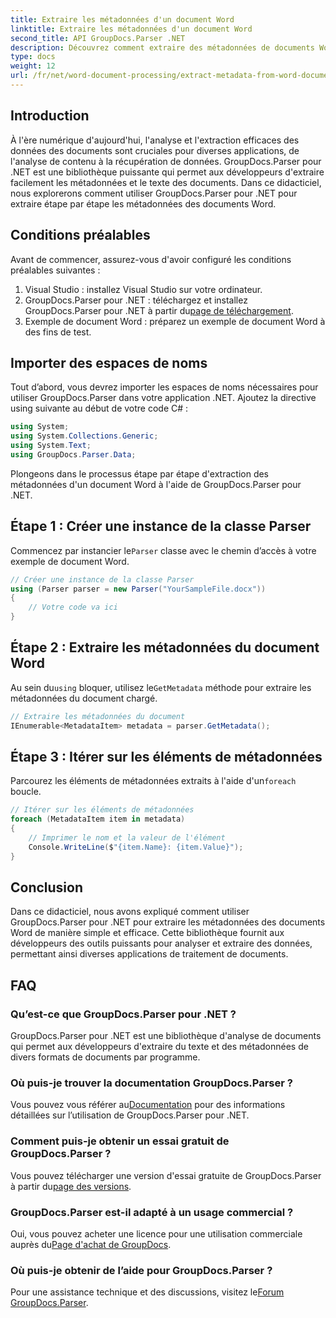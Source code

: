 ```yaml
---
title: Extraire les métadonnées d'un document Word
linktitle: Extraire les métadonnées d'un document Word
second_title: API GroupDocs.Parser .NET
description: Découvrez comment extraire des métadonnées de documents Word à l'aide de GroupDocs.Parser pour .NET. Étapes simples pour analyser et récupérer les informations du document.
type: docs
weight: 12
url: /fr/net/word-document-processing/extract-metadata-from-word-document/
---
```

## Introduction
À l'ère numérique d'aujourd'hui, l'analyse et l'extraction efficaces des données des documents sont cruciales pour diverses applications, de l'analyse de contenu à la récupération de données. GroupDocs.Parser pour .NET est une bibliothèque puissante qui permet aux développeurs d'extraire facilement les métadonnées et le texte des documents. Dans ce didacticiel, nous explorerons comment utiliser GroupDocs.Parser pour .NET pour extraire étape par étape les métadonnées des documents Word.
## Conditions préalables
Avant de commencer, assurez-vous d'avoir configuré les conditions préalables suivantes :
1. Visual Studio : installez Visual Studio sur votre ordinateur.
2.  GroupDocs.Parser pour .NET : téléchargez et installez GroupDocs.Parser pour .NET à partir du[page de téléchargement](https://releases.groupdocs.com/parser/net/).
3. Exemple de document Word : préparez un exemple de document Word à des fins de test.
## Importer des espaces de noms
Tout d’abord, vous devrez importer les espaces de noms nécessaires pour utiliser GroupDocs.Parser dans votre application .NET. Ajoutez la directive using suivante au début de votre code C# :
```csharp
using System;
using System.Collections.Generic;
using System.Text;
using GroupDocs.Parser.Data;
```
Plongeons dans le processus étape par étape d'extraction des métadonnées d'un document Word à l'aide de GroupDocs.Parser pour .NET.
## Étape 1 : Créer une instance de la classe Parser
 Commencez par instancier le`Parser` classe avec le chemin d’accès à votre exemple de document Word.
```csharp
// Créer une instance de la classe Parser
using (Parser parser = new Parser("YourSampleFile.docx"))
{
    // Votre code va ici
}
```
## Étape 2 : Extraire les métadonnées du document Word
 Au sein du`using` bloquer, utilisez le`GetMetadata` méthode pour extraire les métadonnées du document chargé.
```csharp
// Extraire les métadonnées du document
IEnumerable<MetadataItem> metadata = parser.GetMetadata();
```
## Étape 3 : Itérer sur les éléments de métadonnées
 Parcourez les éléments de métadonnées extraits à l'aide d'un`foreach` boucle.
```csharp
// Itérer sur les éléments de métadonnées
foreach (MetadataItem item in metadata)
{
    // Imprimer le nom et la valeur de l'élément
    Console.WriteLine($"{item.Name}: {item.Value}");
}
```
## Conclusion
Dans ce didacticiel, nous avons expliqué comment utiliser GroupDocs.Parser pour .NET pour extraire les métadonnées des documents Word de manière simple et efficace. Cette bibliothèque fournit aux développeurs des outils puissants pour analyser et extraire des données, permettant ainsi diverses applications de traitement de documents.

## FAQ
### Qu’est-ce que GroupDocs.Parser pour .NET ?
GroupDocs.Parser pour .NET est une bibliothèque d'analyse de documents qui permet aux développeurs d'extraire du texte et des métadonnées de divers formats de documents par programme.
### Où puis-je trouver la documentation GroupDocs.Parser ?
 Vous pouvez vous référer au[Documentation](https://reference.groupdocs.com/parser/net/) pour des informations détaillées sur l’utilisation de GroupDocs.Parser pour .NET.
### Comment puis-je obtenir un essai gratuit de GroupDocs.Parser ?
 Vous pouvez télécharger une version d'essai gratuite de GroupDocs.Parser à partir du[page des versions](https://releases.groupdocs.com/).
### GroupDocs.Parser est-il adapté à un usage commercial ?
 Oui, vous pouvez acheter une licence pour une utilisation commerciale auprès du[Page d'achat de GroupDocs](https://purchase.groupdocs.com/buy).
### Où puis-je obtenir de l’aide pour GroupDocs.Parser ?
 Pour une assistance technique et des discussions, visitez le[Forum GroupDocs.Parser](https://forum.groupdocs.com/c/parser/17).
